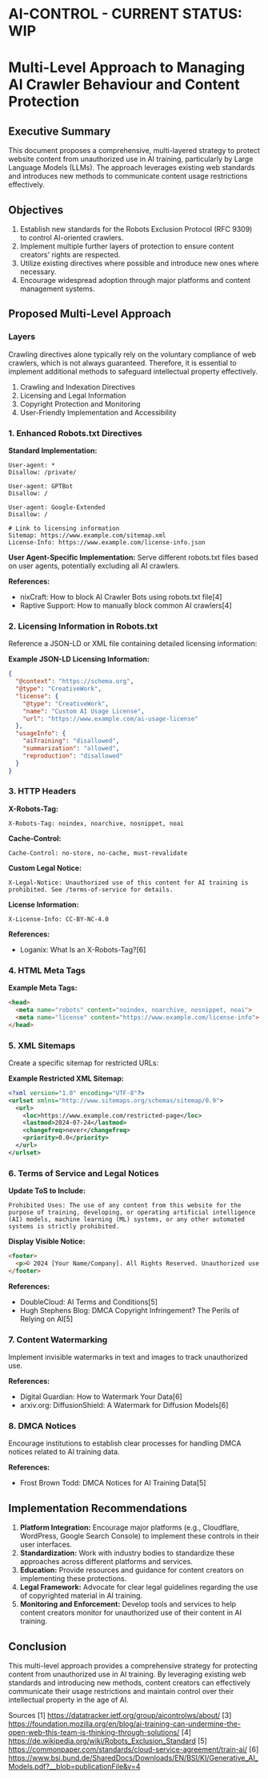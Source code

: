 # AI-CONTROL - CURRENT STATUS: WIP
# Multi-Level Approach to Managing AI Crawler Behaviour and Content Protection

## Executive Summary

This document proposes a comprehensive, multi-layered strategy to protect website content from unauthorized use in AI training, particularly by Large Language Models (LLMs). The approach leverages existing web standards and introduces new methods to communicate content usage restrictions effectively.

## Objectives

1. Establish new standards for the Robots Exclusion Protocol (RFC 9309) to control AI-oriented crawlers.
2. Implement multiple further layers of protection to ensure content creators' rights are respected.
3. Utilize existing directives where possible and introduce new ones where necessary.
4. Encourage widespread adoption through major platforms and content management systems.

## Proposed Multi-Level Approach

### Layers

Crawling directives alone typically rely on the voluntary compliance of web crawlers, which is not always guaranteed. Therefore, it is essential to implement additional methods to safeguard intellectual property effectively.

1. Crawling and Indexation Directives
2. Licensing and Legal Information
3. Copyright Protection and Monitoring
4. User-Friendly Implementation and Accessibility


### 1. Enhanced Robots.txt Directives

**Standard Implementation:**
```plaintext
User-agent: *
Disallow: /private/

User-agent: GPTBot
Disallow: /

User-agent: Google-Extended
Disallow: /

# Link to licensing information
Sitemap: https://www.example.com/sitemap.xml
License-Info: https://www.example.com/license-info.json
```

**User Agent-Specific Implementation:**
Serve different robots.txt files based on user agents, potentially excluding all AI crawlers.

**References:**
- nixCraft: How to block AI Crawler Bots using robots.txt file[4]
- Raptive Support: How to manually block common AI crawlers[4]

### 2. Licensing Information in Robots.txt

Reference a JSON-LD or XML file containing detailed licensing information:

**Example JSON-LD Licensing Information:**
```json
{
  "@context": "https://schema.org",
  "@type": "CreativeWork",
  "license": {
    "@type": "CreativeWork",
    "name": "Custom AI Usage License",
    "url": "https://www.example.com/ai-usage-license"
  },
  "usageInfo": {
    "aiTraining": "disallowed",
    "summarization": "allowed",
    "reproduction": "disallowed"
  }
}
```

### 3. HTTP Headers

**X-Robots-Tag:**
```http
X-Robots-Tag: noindex, noarchive, nosnippet, noai
```

**Cache-Control:**
```http
Cache-Control: no-store, no-cache, must-revalidate
```

**Custom Legal Notice:**
```http
X-Legal-Notice: Unauthorized use of this content for AI training is prohibited. See /terms-of-service for details.
```

**License Information:**
```http
X-License-Info: CC-BY-NC-4.0
```

**References:**
- Loganix: What Is an X-Robots-Tag?[6]

### 4. HTML Meta Tags

**Example Meta Tags:**
```html
<head>
  <meta name="robots" content="noindex, noarchive, nosnippet, noai">
  <meta name="license" content="https://www.example.com/license-info">
</head>
```

### 5. XML Sitemaps

Create a specific sitemap for restricted URLs:

**Example Restricted XML Sitemap:**
```xml
<?xml version="1.0" encoding="UTF-8"?>
<urlset xmlns="http://www.sitemaps.org/schemas/sitemap/0.9">
  <url>
    <loc>https://www.example.com/restricted-page</loc>
    <lastmod>2024-07-24</lastmod>
    <changefreq>never</changefreq>
    <priority>0.0</priority>
  </url>
</urlset>
```

### 6. Terms of Service and Legal Notices

**Update ToS to Include:**
```plaintext
Prohibited Uses: The use of any content from this website for the purpose of training, developing, or operating artificial intelligence (AI) models, machine learning (ML) systems, or any other automated systems is strictly prohibited.
```

**Display Visible Notice:**
```html
<footer>
  <p>© 2024 [Your Name/Company]. All Rights Reserved. Unauthorized use of this content for AI training or data mining is strictly prohibited. See our <a href="/terms-of-service">Terms of Service</a> for more details.</p>
</footer>
```

**References:**
- DoubleCloud: AI Terms and Conditions[5]
- Hugh Stephens Blog: DMCA Copyright Infringement? The Perils of Relying on AI[5]

### 7. Content Watermarking

Implement invisible watermarks in text and images to track unauthorized use.

**References:**
- Digital Guardian: How to Watermark Your Data[6]
- arxiv.org: DiffusionShield: A Watermark for Diffusion Models[6]

### 8. DMCA Notices

Encourage institutions to establish clear processes for handling DMCA notices related to AI training data.

**References:**
- Frost Brown Todd: DMCA Notices for AI Training Data[5]

## Implementation Recommendations

1. **Platform Integration:** Encourage major platforms (e.g., Cloudflare, WordPress, Google Search Console) to implement these controls in their user interfaces.
2. **Standardization:** Work with industry bodies to standardize these approaches across different platforms and services.
3. **Education:** Provide resources and guidance for content creators on implementing these protections.
4. **Legal Framework:** Advocate for clear legal guidelines regarding the use of copyrighted material in AI training.
5. **Monitoring and Enforcement:** Develop tools and services to help content creators monitor for unauthorized use of their content in AI training.

## Conclusion

This multi-level approach provides a comprehensive strategy for protecting content from unauthorized use in AI training. By leveraging existing web standards and introducing new methods, content creators can effectively communicate their usage restrictions and maintain control over their intellectual property in the age of AI.

Sources
[1] https://datatracker.ietf.org/group/aicontrolws/about/
[3] https://foundation.mozilla.org/en/blog/ai-training-can-undermine-the-open-web-this-team-is-thinking-through-solutions/
[4] https://de.wikipedia.org/wiki/Robots_Exclusion_Standard
[5] https://commonpaper.com/standards/cloud-service-agreement/train-ai/
[6] https://www.bsi.bund.de/SharedDocs/Downloads/EN/BSI/KI/Generative_AI_Models.pdf?__blob=publicationFile&v=4
